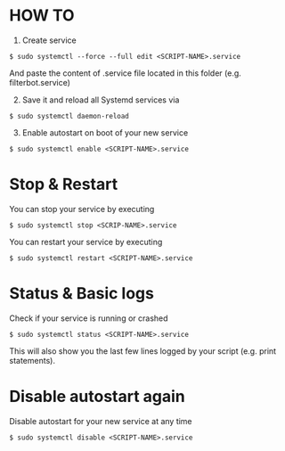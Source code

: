 # HOW TO

1. Create service
```
$ sudo systemctl --force --full edit <SCRIPT-NAME>.service
```
And paste the content of <SCRIPT-NAME>.service file located in this folder (e.g. filterbot.service)


2. Save it and reload all Systemd services via
```
$ sudo systemctl daemon-reload
```

3. Enable autostart on boot of your new service
```
$ sudo systemctl enable <SCRIPT-NAME>.service
```

# Stop & Restart

You can stop your service by executing
```
$ sudo systemctl stop <SCRIP-NAME>.service
```

You can restart your service by executing
```
$ sudo systemctl restart <SCRIPT-NAME>.service
```

# Status & Basic logs

Check if your service is running or crashed
```
$ sudo systemctl status <SCRIPT-NAME>.service
```
This will also show you the last few lines logged by your script (e.g. print statements).

# Disable autostart again

Disable autostart for your new service at any time
```
$ sudo systemctl disable <SCRIPT-NAME>.service
```
